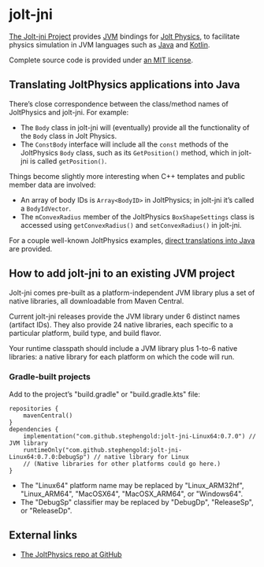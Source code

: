 # jolt-jni

[The Jolt-jni Project][project] provides
[JVM] bindings for [Jolt Physics][jolt],
to facilitate physics simulation in JVM languages such as [Java] and [Kotlin].

Complete source code is provided under
[an MIT license][license].

## Translating JoltPhysics applications into Java

There’s close correspondence between the class/method names
of JoltPhysics and jolt-jni.
For example:

+ The `Body` class in jolt-jni will (eventually) provide
  all the functionality of the `Body` class in Jolt Physics.
+ The `ConstBody` interface will include all the `const` methods
  of the JoltPhysics `Body` class, such as its `GetPosition()` method,
  which in jolt-jni is called `getPosition()`.

Things become slightly more interesting when C++ templates
and public member data are involved:

+ An array of body IDs is `Array<BodyID>` in JoltPhysics;
  in jolt-jni it’s called a `BodyIdVector`.
+ The `mConvexRadius` member of the JoltPhysics `BoxShapeSettings` class
  is accessed using `getConvexRadius()` and `setConvexRadius()` in jolt-jni.

For a couple well-known JoltPhysics examples,
[direct translations into Java](https://github.com/stephengold/jolt-jni/tree/master/src/test/java/testjoltjni/app)
are provided.


## How to add jolt-jni to an existing JVM project

Jolt-jni comes pre-built as a platform-independent JVM library
plus a set of native libraries, all downloadable from Maven Central.

Current jolt-jni releases provide
the JVM library under 6 distinct names (artifact IDs).
They also provide 24 native libraries,
each specific to a particular platform, build type, and build flavor.

Your runtime classpath should include
a JVM library plus 1-to-6 native libraries:
a native library for each platform on which the code will run.

### Gradle-built projects

Add to the project’s "build.gradle" or "build.gradle.kts" file:

    repositories {
        mavenCentral()
    }
    dependencies {
        implementation("com.github.stephengold:jolt-jni-Linux64:0.7.0") // JVM library
        runtimeOnly("com.github.stephengold:jolt-jni-Linux64:0.7.0:DebugSp") // native library for Linux
        // (Native libraries for other platforms could go here.)
    }

+ The "Linux64" platform name may be replaced by "Linux_ARM32hf", "Linux_ARM64",
  "MacOSX64", "MacOSX_ARM64", or "Windows64".
+ The "DebugSp" classifier
  may be replaced by "DebugDp", "ReleaseSp", or "ReleaseDp".

## External links

+ [The JoltPhysics repo at GitHub](https://github.com/jrouwe/JoltPhysics)


[java]: https://en.wikipedia.org/wiki/Java_(programming_language) "Java programming language"
[jolt]: https://jrouwe.github.io/JoltPhysics "Jolt Physics project"
[jvm]: https://en.wikipedia.org/wiki/Java_virtual_machine "Java Virtual Machine"
[kotlin]: https://en.wikipedia.org/wiki/Kotlin_(programming_language) "Kotlin programming language"
[license]: https://github.com/stephengold/jolt-jni/blob/master/LICENSE "jolt-jni license"
[project]: https://github.com/stephengold/jolt-jni "Jolt-jni Project"
